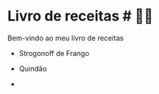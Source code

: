 # Livro de receitas # :woman_cook:

Bem-vindo ao meu livro de receitas

- Strogonoff de Frango

- Quindão

- 

  

